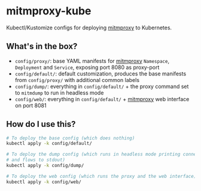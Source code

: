 # mitmproxy-kube

Kubectl/Kustomize configs for deploying [mitmproxy][] to Kubernetes.

## What's in the box?

- `config/proxy/`: base YAML manifests for [mitmproxy][] `Namespace`,
  `Deployment` and `Service`, exposing port 8080 as proxy-port
- `config/default/`: default customization, produces the base manifests from
  `config/proxy/` with additional common labels
- `config/dump/`: everything in `config/default/` + the proxy command set to
  `mitmdump` to run in headless mode
- `config/web/`: everything in `config/default/` + [mitmproxy][] web interface
  on port 8081

## How do I use this?

``` sh
# To deploy the base config (which does nothing)
kubectl apply -k config/default/

# To deploy the dump config (which runs in headless mode printing connections
# and flows to stdout)
kubectl apply -k config/dump/

# To deploy the web config (which runs the proxy and the web interface)
kubectl apply -k config/web/
```

[mitmproxy]: https://mitmproxy.org/
